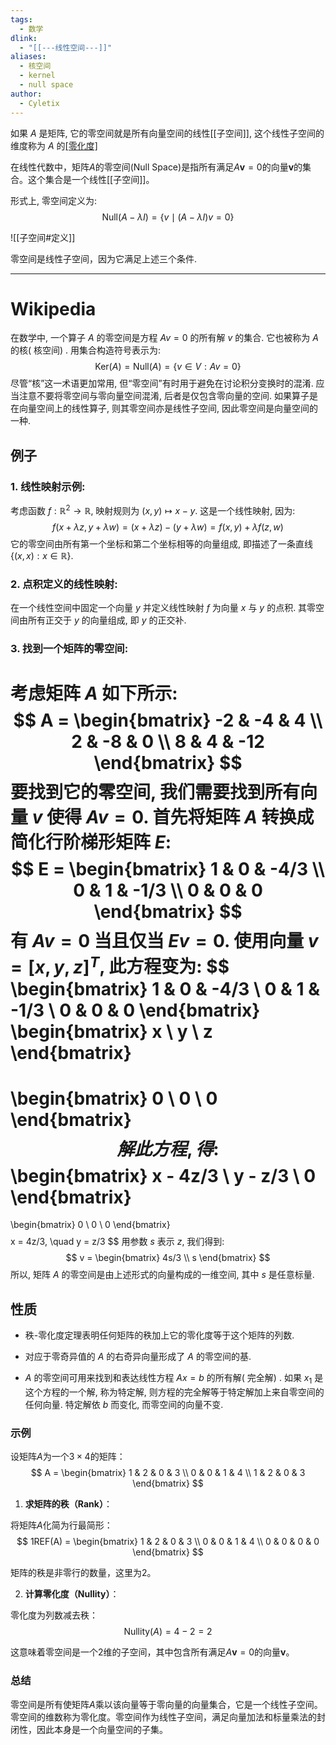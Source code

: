 ```yaml
---
tags:
  - 数学
dlink:
  - "[[---线性空间---]]"
aliases:
  - 核空间
  - kernel
  - null space
author:
  - Cyletix
---
```

如果 $A$ 是矩阵, 它的零空间就是所有向量空间的线性[[子空间]], 这个线性子空间的维度称为 $A$ 的[[零化度]](Nullity)

在线性代数中，矩阵$A$的零空间(Null Space)是指所有满足$A\mathbf{v} = 0$的向量$\mathbf{v}$的集合。这个集合是一个线性[[子空间]]。

形式上, 零空间定义为: 
$$\text{Null}(A - \lambda I) = \{ v \mid (A - \lambda I)v = 0 \}$$

![[子空间#定义]]

零空间是线性子空间，因为它满足上述三个条件. 


---
# Wikipedia
在数学中, 一个算子 $A$ 的零空间是方程 $Av = 0$ 的所有解 $v$ 的集合. 它也被称为 $A$ 的核( 核空间) . 用集合构造符号表示为: 
$$
\text{Ker}(A)=\text{Null}(A) = \{ v \in V : Av = 0 \}
$$
尽管“核”这一术语更加常用, 但“零空间”有时用于避免在讨论积分变换时的混淆. 应当注意不要将零空间与零向量空间混淆, 后者是仅包含零向量的空间. 
如果算子是在向量空间上的线性算子, 则其零空间亦是线性子空间, 因此零空间是向量空间的一种. 
## 例子
### 1. 线性映射示例: 
   考虑函数 $f : \mathbb{R}^2 \rightarrow \mathbb{R}$, 映射规则为 $(x, y) \mapsto x - y$. 这是一个线性映射, 因为: 
$$
f(x + \lambda z, y + \lambda w) = (x + \lambda z) - (y + \lambda w) = f(x, y) + \lambda f(z, w)
$$
   它的零空间由所有第一个坐标和第二个坐标相等的向量组成, 即描述了一条直线 $\{(x, x) : x \in \mathbb{R}\}$. 
### 2. 点积定义的线性映射: 
   在一个线性空间中固定一个向量 $y$ 并定义线性映射 $f$ 为向量 $x$ 与 $y$ 的点积. 其零空间由所有正交于 $y$ 的向量组成, 即 $y$ 的正交补. 
### 3. 找到一个矩阵的零空间:
考虑矩阵 $A$ 如下所示: 
$$
A = \begin{bmatrix}
-2 & -4 & 4 \\
2 & -8 & 0 \\
8 & 4 & -12
\end{bmatrix}
$$
要找到它的零空间, 我们需要找到所有向量 $v$ 使得 $Av = 0$. 首先将矩阵 $A$ 转换成简化行阶梯形矩阵 $E$: 
$$
E = \begin{bmatrix}
1 & 0 & -4/3 \\
0 & 1 & -1/3 \\
0 & 0 & 0
\end{bmatrix}
$$
有 $Av = 0$ 当且仅当 $Ev = 0$. 使用向量 $v = [x, y, z]^T$, 此方程变为: 
$$
\begin{bmatrix}
1 & 0 & -4/3 \\
0 & 1 & -1/3 \\
0 & 0 & 0
\end{bmatrix}
\begin{bmatrix}
x \\
y \\
z
\end{bmatrix}
=
\begin{bmatrix}
0 \\
0 \\
0
\end{bmatrix}
$$
解此方程, 得: 
$$
\begin{bmatrix}
x - 4z/3 \\
y - z/3 \\
0
\end{bmatrix}
=
\begin{bmatrix}
0 \\
0 \\
0
\end{bmatrix}
$$
$$
x = 4z/3, \quad y = z/3
$$
用参数 $s$ 表示 $z$, 我们得到: 
$$
v = \begin{bmatrix}
4s/3 \\
s
\end{bmatrix}
$$
所以, 矩阵 $A$ 的零空间是由上述形式的向量构成的一维空间, 其中 $s$ 是任意标量. 

## 性质
- 秩-零化度定理表明任何矩阵的秩加上它的零化度等于这个矩阵的列数. 
- 对应于零奇异值的 $A$ 的右奇异向量形成了 $A$ 的零空间的基. 

- $A$ 的零空间可用来找到和表达线性方程 $Ax = b$ 的所有解( 完全解) . 如果 $x_1$ 是这个方程的一个解, 称为特定解, 则方程的完全解等于特定解加上来自零空间的任何向量. 特定解依 $b$ 而变化, 而零空间的向量不变. 




### 示例

设矩阵$A$为一个$3 \times 4$的矩阵：
$$
A = \begin{bmatrix}
1 & 2 & 0 & 3 \\
0 & 0 & 1 & 4 \\
1 & 2 & 0 & 3
\end{bmatrix}
$$

1. **求矩阵的秩（Rank）**：

将矩阵$A$化简为行最简形：
$$
1REF(A) = \begin{bmatrix}
1 & 2 & 0 & 3 \\
0 & 0 & 1 & 4 \\
0 & 0 & 0 & 0
\end{bmatrix}
$$

矩阵的秩是非零行的数量，这里为2。

2. **计算零化度（Nullity）**：

零化度为列数减去秩：
$$
\text{Nullity}(A) = 4 - 2 = 2
$$

这意味着零空间是一个2维的子空间，其中包含所有满足$A\mathbf{v} = 0$的向量$\mathbf{v}$。

### 总结

零空间是所有使矩阵$A$乘以该向量等于零向量的向量集合，它是一个线性子空间。零空间的维数称为零化度。零空间作为线性子空间，满足向量加法和标量乘法的封闭性，因此本身是一个向量空间的子集。